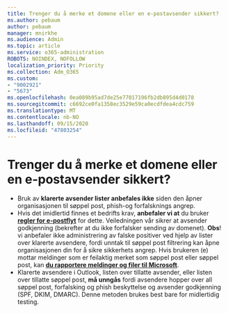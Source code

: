 ```yaml
---
title: Trenger du å merke et domene eller en e-postavsender sikkert?
ms.author: pebaum
author: pebaum
manager: mnirkhe
ms.audience: Admin
ms.topic: article
ms.service: o365-administration
ROBOTS: NOINDEX, NOFOLLOW
localization_priority: Priority
ms.collection: Adm_O365
ms.custom:
- "9002921"
- "5673"
ms.openlocfilehash: 0ea089b95ad7de25e77017196fb2db895d4d0178
ms.sourcegitcommit: c6692ce0fa1358ec3529e59ca0ecdfdea4cdc759
ms.translationtype: MT
ms.contentlocale: nb-NO
ms.lasthandoff: 09/15/2020
ms.locfileid: "47803254"
---
```

# <a name="need-to-mark-a-domain-or-email-sender-safe"></a>Trenger du å merke et domene eller en e-postavsender sikkert?

- Bruk av **klarerte avsender lister anbefales ikke** siden den åpner organisasjonen til søppel post, phish-og forfalsknings angrep.
- Hvis det imidlertid finnes et bedrifts krav, **anbefaler vi at** du bruker **[regler for e-postflyt](https://docs.microsoft.com/microsoft-365/security/office-365-security/create-safe-sender-lists-in-office-365?view=o365-worldwide#recommended-use-mail-flow-rules)** for dette. Veiledningen vår sikrer at avsender godkjenning (bekrefter at du ikke forfalsker sending av domenet). **Obs**! vi anbefaler ikke administrering av falske positiver ved hjelp av lister over klarerte avsendere, fordi unntak til søppel post filtrering kan åpne organisasjonen din for å sikre sikkerhets angrep. Hvis brukeren (e) mottar meldinger som er feilaktig merket som søppel post eller søppel post, kan **[du rapportere meldinger og filer til Microsoft](https://protection.office.com/reportsubmission)**.
- Klarerte avsendere i Outlook, listen over tillatte avsender, eller listen over tillatte søppel post, **må unngås** fordi avsendere hopper over all søppel post, forfalsking og phish beskyttelse og avsender godkjenning (SPF, DKIM, DMARC). Denne metoden brukes best bare for midlertidig testing.
